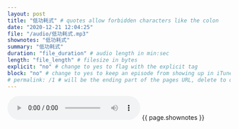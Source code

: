 ```yaml
---
layout: post
title: "低功耗式" # quotes allow forbidden characters like the colon
date: "2020-12-21 12:04:25"
file: "/audio/低功耗式.mp3"
shownotes: "低功耗式"
summary: "低功耗式"
duration: "file_duration" # audio length in min:sec
length: "file_length" # filesize in bytes
explicit: "no" # change to yes to flag with the explicit tag
block: "no" # change to yes to keep an episode from showing up in iTunes
# permalink: /1 # will be the ending part of the pages URL, delete to default to the title
---
```


<audio controls>
<source src="{{site.url}}{{site.baseurl}}{{ page.file }}" type="audio/x-mp3">
Your browser does not support the audio element.
</audio>
{{ page.shownotes }}

